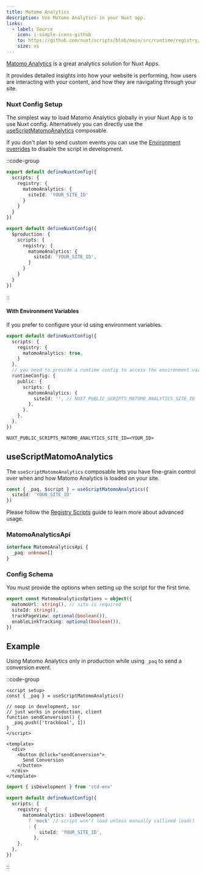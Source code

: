 ```yaml
---
title: Matomo Analytics
description: Use Matomo Analytics in your Nuxt app.
links:
  - label: Source
    icon: i-simple-icons-github
    to: https://github.com/nuxt/scripts/blob/main/src/runtime/registry/matomo-analytics.ts
    size: xs
---
```


[Matomo Analytics](https://matomo.org/) is a great analytics solution for Nuxt Apps.

It provides detailed insights into how your website is performing, how users are interacting with your content, and how they are navigating through your site.

### Nuxt Config Setup

The simplest way to load Matomo Analytics globally in your Nuxt App is to use Nuxt config. Alternatively you can directly
use the [useScriptMatomoAnalytics](#useScriptMatomoAnalytics) composable.

If you don't plan to send custom events you can use the [Environment overrides](https://nuxt.com/docs/getting-started/configuration#environment-overrides) to
disable the script in development.

::code-group

```ts [Always enabled]
export default defineNuxtConfig({
  scripts: {
    registry: {
      matomoAnalytics: {
        siteId: 'YOUR_SITE_ID'
      }
    }
  }
})
```

```ts [Production only]
export default defineNuxtConfig({
  $production: {
    scripts: {
      registry: {
        matomoAnalytics: {
          siteId: 'YOUR_SITE_ID',
        }
      }
    }
  }
})
```

::

#### With Environment Variables

If you prefer to configure your id using environment variables.

```ts [nuxt.config.ts]
export default defineNuxtConfig({
  scripts: {
    registry: {
      matomoAnalytics: true,
    }
  },
  // you need to provide a runtime config to access the environment variables
  runtimeConfig: {
    public: {
      scripts: {
        matomoAnalytics: {
          siteId: '', // NUXT_PUBLIC_SCRIPTS_MATOMO_ANALYTICS_SITE_ID
        },
      },
    },
  },
})
```

```text [.env]
NUXT_PUBLIC_SCRIPTS_MATOMO_ANALYTICS_SITE_ID=<YOUR_ID>
```

## useScriptMatomoAnalytics

The `useScriptMatomoAnalytics` composable lets you have fine-grain control over when and how Matomo Analytics is loaded on your site.

```ts
const { _paq, $script } = useScriptMatomoAnalytics({
  siteId: 'YOUR_SITE_ID'
})
```

Please follow the [Registry Scripts](/docs/guides/registry-scripts) guide to learn more about advanced usage.

### MatomoAnalyticsApi

```ts
interface MatomoAnalyticsApi {
  _paq: unknown[]
}
```

### Config Schema

You must provide the options when setting up the script for the first time.

```ts
export const MatomoAnalyticsOptions = object({
  matomoUrl: string(), // site is required
  siteId: string(),
  trackPageView: optional(boolean()),
  enableLinkTracking: optional(boolean()),
})
```

## Example

Using Matomo Analytics only in production while using `_paq` to send a conversion event.

::code-group

```vue [ConversionButton.vue]
<script setup>
const { _paq } = useScriptMatomoAnalytics()

// noop in development, ssr
// just works in production, client
function sendConversion() {
  _paq.push(['trackGoal', 1])
}
</script>

<template>
  <div>
    <button @click="sendConversion">
      Send Conversion
    </button>
  </div>
</template>
```

```ts [nuxt.config.ts Mock development]
import { isDevelopment } from 'std-env'

export default defineNuxtConfig({
  scripts: {
    registry: {
      matomoAnalytics: isDevelopment
        ? 'mock' // script won't load unless manually callined load()
        : {
            siteId: 'YOUR_SITE_ID',
          },
    },
  },
})
```

::
